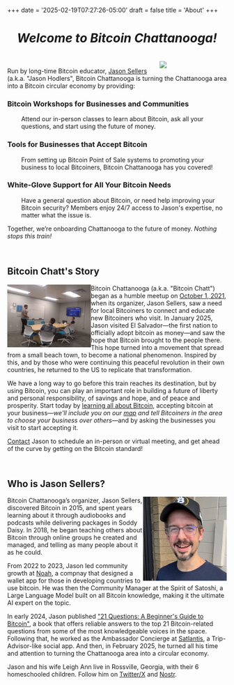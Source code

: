 +++
date = '2025-02-19T07:27:26-05:00'
draft = false
title = 'About'
+++

<div class="article">

<h1 style="text-align: center"><i>Welcome to Bitcoin Chattanooga!</i></h1>

<br>

<img class="desktop-only" src="/images/Logos/Bitcoin%20Chatt%20Logo.gif" style="width:16dvw;float:right;">

Run by long-time Bitcoin educator, <a href="#jason-sellers">Jason Sellers</a> (a.k.a. "Jason Hodlers", Bitcoin Chattanooga is turning the Chattanooga area into a Bitcoin circular economy by providing:

<h3>Bitcoin Workshops for Businesses and Communities</h3>

<p style="margin-left: 2rem;">Attend our in-person classes to learn about Bitcoin, ask all your questions, and start using the future of money.</p>

<h3>Tools for Businesses that Accept Bitcoin</h3>

<p style="margin-left: 2rem;">From setting up Bitcoin Point of Sale systems to promoting your business to local Bitcoiners, Bitcoin Chattanooga has you covered!</p>

<h3>White-Glove Support for All Your Bitcoin Needs</h3>

<p style="margin-left: 2rem;">Have a general question about Bitcoin, or need help improving your Bitcoin security? Members enjoy 24/7 access to Jason's expertise, no matter what the issue is.</p>

Together, we’re onboarding Chattanooga to the future of money. <i>Nothing stops this train!</i>

<br>

<h2>Bitcoin Chatt's Story</h2>

<img class="mobile-banner" src="./Bitcoin-Chatt-at-Edne-Building-Dec-2021.jpeg" style="width:20dvw;float:left;">

Bitcoin Chattanooga (a.k.a. "Bitcoin Chatt") began as a humble meetup on <a href="https://mempool.space/block/00000000000000000004730cacd16909b9e2323eeceab1305c31edae2af07537">October 1, 2021</a>, when its organizer, Jason Sellers, saw a need for local Bitcoiners to connect and educate new Bitcoiners who visit. In January 2025, Jason visited El Salvador—the first nation to officially adopt bitcoin as money—and saw the hope that Bitcoin brought to the people there. This hope turned into a movement that spread from a small beach town, to become a national phenomenon. Inspired by this, and by those who were continuing this peaceful revolution in their own countries, he returned to the US to replicate that transformation.

We have a long way to go before this train reaches its destination, but by using Bitcoin, you can play an important role in building a future of liberty and personal responsibility, of savings and hope, and of peace and prosperity. Start today by [learning all about Bitcoin](/new-to-bitcoin), accepting bitcoin at your business—<i>we'll include you on our [map](/map) and tell Bitcoiners in the area to choose your business over others—</i>and by asking the businesses you visit to start accepting it.

[Contact](/contact) Jason to schedule an in-person or virtual meeting, and get ahead of the curve by getting on the Bitcoin standard!

<br>

<h2 id="jason-sellers">Who is Jason Sellers?</h2>

<img class="mobile-banner" src="./Jason%20Sellers%20at%20DDNH.jpg" style="width:20dvw;float:right;">

Bitcoin Chattanooga’s organizer, Jason Sellers, discovered Bitcoin in 2015, and spent years learning about it through audiobooks and podcasts while delivering packages in Soddy Daisy. In 2018, he began teaching others about Bitcoin through online groups he created and managed, and telling as many people about it as he could.</p>

From 2022 to 2023, Jason led community growth at <a href="https://www.noah.com/">Noah</a>, a compnay that designed a wallet app for those in developing countries to use bitcoin. He was then the Community Manager at the Spirit of Satoshi, a Large Language Model built on all Bitcoin knowledge, making it the ultimate AI expert on the topic.</p>

In early 2024, Jason published <a href="https://a.co/d/0mcMtUC">"21 Questions: A Beginner's Guide to Bitcoin"</a>, a book that offers reliable answers to the top 21 Bitcoin-related questions from some of the most knowledgeable voices in the space. Following that, he worked as the Ambassador Concierge at <a href="https://www.satlantis.io/">Satlantis</a>, a Trip-Advisor-like social app. And then, in February 2025, he turned all his time and attention to turning the Chattanooga area into a circular economy.</p>

Jason and his wife Leigh Ann live in Rossville, Georgia, with their 6 homeschooled children. Follow him on <a href="https://www.x.com/geekigai">Twitter/X</a> and <a href="https://njump.me/npub1693220pmp0a4c04a0p7hkz874vsxkyfrvtk2yk4zjyj3e4c0ugjs3r4j0c">Nostr</a>.</p>

</div>
